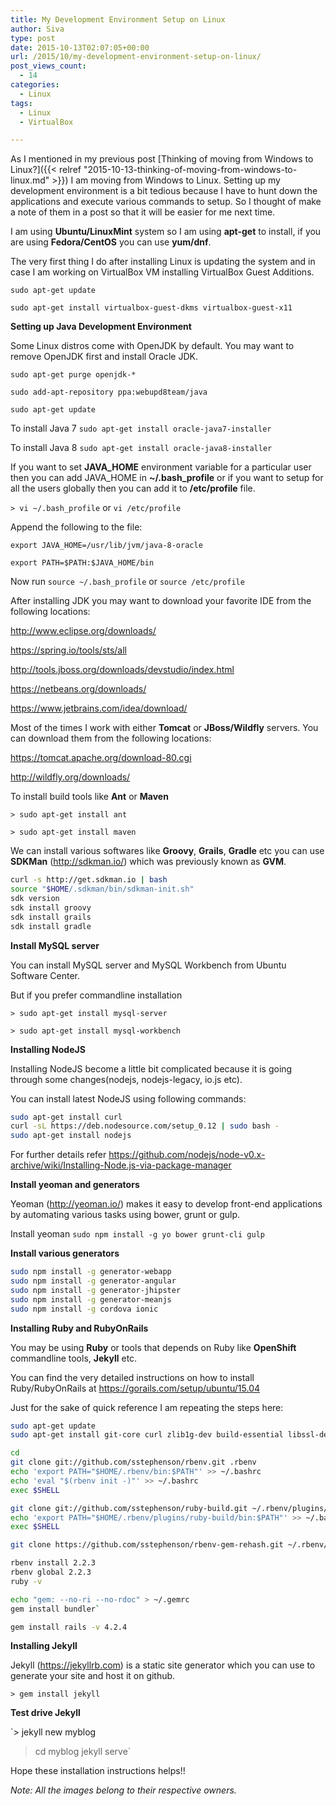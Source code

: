 ```yaml
---
title: My Development Environment Setup on Linux
author: Siva
type: post
date: 2015-10-13T02:07:05+00:00
url: /2015/10/my-development-environment-setup-on-linux/
post_views_count:
  - 14
categories:
  - Linux
tags:
  - Linux
  - VirtualBox

---
```

As I mentioned in my previous post 
[Thinking of moving from Windows to Linux?]({{< relref "2015-10-13-thinking-of-moving-from-windows-to-linux.md" >}})
I am moving from Windows to Linux. Setting up my development environment is a bit tedious because I have to hunt down the applications and execute various commands to setup. So I thought of make a note of them in a post so that it will be easier for me next time.

I am using **Ubuntu/LinuxMint** system so I am using **apt-get** to install, if you are using **Fedora/CentOS** you can use **yum/dnf**.

The very first thing I do after installing Linux is updating the system and in case I am working on VirtualBox VM installing VirtualBox Guest Additions.

```sudo apt-get update```

```sudo apt-get install virtualbox-guest-dkms virtualbox-guest-x11```

**Setting up Java Development Environment**

Some Linux distros come with OpenJDK by default. You may want to remove OpenJDK first and install Oracle JDK.

`sudo apt-get purge openjdk-*`

`sudo add-apt-repository ppa:webupd8team/java`

`sudo apt-get update`

To install Java 7 `sudo apt-get install oracle-java7-installer`
  
To install Java 8 `sudo apt-get install oracle-java8-installer`

If you want to set **JAVA_HOME** environment variable for a particular user then you can add JAVA_HOME in **~/.bash_profile** or if you want to setup for all the users globally then you can add it to **/etc/profile** file.

`> vi ~/.bash_profile` or `vi /etc/profile`

Append the following to the file:

`export JAVA_HOME=/usr/lib/jvm/java-8-oracle`
  
`export PATH=$PATH:$JAVA_HOME/bin`

Now run `source ~/.bash_profile` or `source /etc/profile`

After installing JDK you may want to download your favorite IDE from the following locations:


<a href="http://www.eclipse.org/downloads/" target="_blank">http://www.eclipse.org/downloads/</a>
  
<a href="https://spring.io/tools/sts/all" target="_blank">https://spring.io/tools/sts/all</a>
  
<a href="http://tools.jboss.org/downloads/devstudio/index.html" target="_blank">http://tools.jboss.org/downloads/devstudio/index.html</a>
  
<a href="https://netbeans.org/downloads/" target="_blank">https://netbeans.org/downloads/</a>
  
<a href="https://www.jetbrains.com/idea/download/" target="_blank">https://www.jetbrains.com/idea/download/</a>

Most of the times I work with either **Tomcat** or **JBoss/Wildfly** servers. 
You can download them from the following locations:

<a href="https://tomcat.apache.org/download-80.cgi" target="_blank">https://tomcat.apache.org/download-80.cgi</a>
  
<a href="http://wildfly.org/downloads/" target="_blank">http://wildfly.org/downloads/</a>

To install build tools like **Ant** or **Maven**
  
`> sudo apt-get install ant`

`> sudo apt-get install maven`

We can install various softwares like **Groovy**, **Grails**, **Gradle** etc you can use **SDKMan** (<a href="http://sdkman.io/" target="_blank">http://sdkman.io/</a>) which was previously known as **GVM**.

```bash
curl -s http://get.sdkman.io | bash
source "$HOME/.sdkman/bin/sdkman-init.sh"
sdk version
sdk install groovy
sdk install grails
sdk install gradle
```

**Install MySQL server**
  
You can install MySQL server and MySQL Workbench from Ubuntu Software Center.

But if you prefer commandline installation

`> sudo apt-get install mysql-server`

`> sudo apt-get install mysql-workbench`

**Installing NodeJS**
  
Installing NodeJS become a little bit complicated because it is going through some changes(nodejs, nodejs-legacy, io.js etc).
 
You can install latest NodeJS using following commands:

```bash
sudo apt-get install curl
curl -sL https://deb.nodesource.com/setup_0.12 | sudo bash -
sudo apt-get install nodejs
```

For further details refer https://github.com/nodejs/node-v0.x-archive/wiki/Installing-Node.js-via-package-manager

**Install yeoman and generators**
  
Yeoman (<a href="http://yeoman.io/" target="_blank">http://yeoman.io/</a>) makes it easy to develop front-end applications by automating various tasks using bower, grunt or gulp.

Install yeoman `sudo npm install -g yo bower grunt-cli gulp`
  
**Install various generators**

```bash  
sudo npm install -g generator-webapp
sudo npm install -g generator-angular
sudo npm install -g generator-jhipster
sudo npm install -g generator-meanjs
sudo npm install -g cordova ionic
```

**Installing Ruby and RubyOnRails**
  
You may be using **Ruby** or tools that depends on Ruby like **OpenShift** commandline tools, **Jekyll** etc.

You can find the very detailed instructions on how to install Ruby/RubyOnRails at <a href="https://gorails.com/setup/ubuntu/15.04" target="_blank">https://gorails.com/setup/ubuntu/15.04</a>

Just for the sake of quick reference I am repeating the steps here:

```bash
sudo apt-get update
sudo apt-get install git-core curl zlib1g-dev build-essential libssl-dev libreadline-dev libyaml-dev libsqlite3-dev sqlite3 libxml2-dev libxslt1-dev libcurl4-openssl-dev python-software-properties libffi-dev`

cd
git clone git://github.com/sstephenson/rbenv.git .rbenv
echo 'export PATH="$HOME/.rbenv/bin:$PATH"' >> ~/.bashrc
echo 'eval "$(rbenv init -)"' >> ~/.bashrc
exec $SHELL

git clone git://github.com/sstephenson/ruby-build.git ~/.rbenv/plugins/ruby-build
echo 'export PATH="$HOME/.rbenv/plugins/ruby-build/bin:$PATH"' >> ~/.bashrc
exec $SHELL

git clone https://github.com/sstephenson/rbenv-gem-rehash.git ~/.rbenv/plugins/rbenv-gem-rehash`

rbenv install 2.2.3
rbenv global 2.2.3
ruby -v

echo "gem: --no-ri --no-rdoc" > ~/.gemrc
gem install bundler`

gem install rails -v 4.2.4

```

**Installing Jekyll**
  
Jekyll (<a href="https://jekyllrb.com" target="_blank">https://jekyllrb.com</a>) is a static site generator which you can use to generate your site and host it on github.

`> gem install jekyll`

**Test drive Jekyll**
  
`> jekyll new myblog
> cd myblog
> jekyll serve`

Hope these installation instructions helps!!

_Note: All the images belong to their respective owners._
